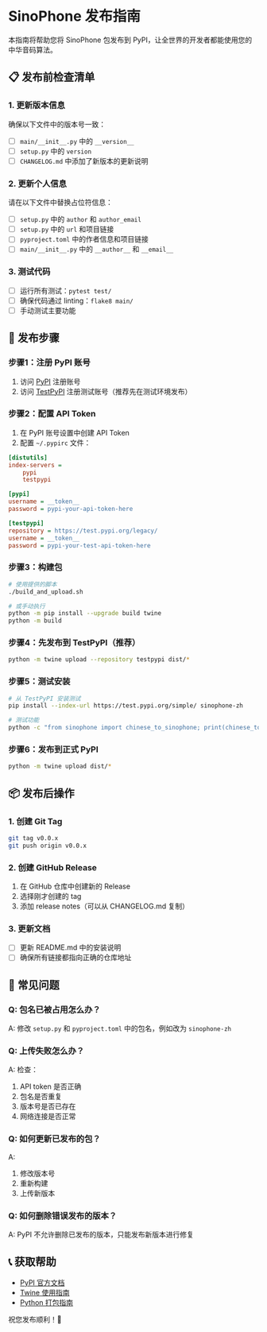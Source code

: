 # SinoPhone 发布指南

本指南将帮助您将 SinoPhone 包发布到 PyPI，让全世界的开发者都能使用您的中华音码算法。

## 📋 发布前检查清单

### 1. 更新版本信息
确保以下文件中的版本号一致：
- [ ] `main/__init__.py` 中的 `__version__`
- [ ] `setup.py` 中的 `version`
- [ ] `CHANGELOG.md` 中添加了新版本的更新说明

### 2. 更新个人信息
请在以下文件中替换占位符信息：
- [ ] `setup.py` 中的 `author` 和 `author_email`
- [ ] `setup.py` 中的 `url` 和项目链接
- [ ] `pyproject.toml` 中的作者信息和项目链接
- [ ] `main/__init__.py` 中的 `__author__` 和 `__email__`

### 3. 测试代码
- [ ] 运行所有测试：`pytest test/`
- [ ] 确保代码通过 linting：`flake8 main/`
- [ ] 手动测试主要功能

## 🚀 发布步骤

### 步骤1：注册 PyPI 账号
1. 访问 [PyPI](https://pypi.org/) 注册账号
2. 访问 [TestPyPI](https://test.pypi.org/) 注册测试账号（推荐先在测试环境发布）

### 步骤2：配置 API Token
1. 在 PyPI 账号设置中创建 API Token
2. 配置 `~/.pypirc` 文件：
```ini
[distutils]
index-servers = 
    pypi
    testpypi

[pypi]
username = __token__
password = pypi-your-api-token-here

[testpypi]
repository = https://test.pypi.org/legacy/
username = __token__
password = pypi-your-test-api-token-here
```

### 步骤3：构建包
```bash
# 使用提供的脚本
./build_and_upload.sh

# 或手动执行
python -m pip install --upgrade build twine
python -m build
```

### 步骤4：先发布到 TestPyPI（推荐）
```bash
python -m twine upload --repository testpypi dist/*
```

### 步骤5：测试安装
```bash
# 从 TestPyPI 安装测试
pip install --index-url https://test.pypi.org/simple/ sinophone-zh

# 测试功能
python -c "from sinophone import chinese_to_sinophone; print(chinese_to_sinophone('测试'))"
```

### 步骤6：发布到正式 PyPI
```bash
python -m twine upload dist/*
```

## 📦 发布后操作

### 1. 创建 Git Tag
```bash
git tag v0.0.x
git push origin v0.0.x
```

### 2. 创建 GitHub Release
1. 在 GitHub 仓库中创建新的 Release
2. 选择刚才创建的 tag
3. 添加 release notes（可以从 CHANGELOG.md 复制）

### 3. 更新文档
- [ ] 更新 README.md 中的安装说明
- [ ] 确保所有链接都指向正确的仓库地址

## 🔧 常见问题

### Q: 包名已被占用怎么办？
A: 修改 `setup.py` 和 `pyproject.toml` 中的包名，例如改为 `sinophone-zh`

### Q: 上传失败怎么办？
A: 检查：
1. API token 是否正确
2. 包名是否重复
3. 版本号是否已存在
4. 网络连接是否正常

### Q: 如何更新已发布的包？
A: 
1. 修改版本号
2. 重新构建
3. 上传新版本

### Q: 如何删除错误发布的版本？
A: PyPI 不允许删除已发布的版本，只能发布新版本进行修复

## 📞 获取帮助

- [PyPI 官方文档](https://packaging.python.org/)
- [Twine 使用指南](https://twine.readthedocs.io/)
- [Python 打包指南](https://packaging.python.org/guides/)

祝您发布顺利！🎉
